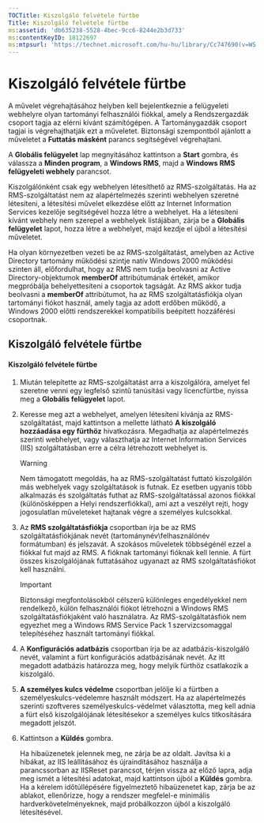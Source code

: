 ```yaml
---
TOCTitle: Kiszolgáló felvétele fürtbe
Title: Kiszolgáló felvétele fürtbe
ms:assetid: 'db635238-5528-4bec-9cc6-8244e2b3d733'
ms:contentKeyID: 18122697
ms:mtpsurl: 'https://technet.microsoft.com/hu-hu/library/Cc747690(v=WS.10)'
---
```


Kiszolgáló felvétele fürtbe
===========================

A művelet végrehajtásához helyben kell bejelentkeznie a felügyeleti webhelyre olyan tartományi felhasználói fiókkal, amely a Rendszergazdák csoport tagja az elérni kívánt számítógépen. A Tartománygazdák csoport tagjai is végrehajthatják ezt a műveletet. Biztonsági szempontból ajánlott a műveletet a **Futtatás másként** parancs segítségével végrehajtani.

A **Globális felügyelet** lap megnyitásához kattintson a **Start** gombra, és válassza a **Minden program**, a **Windows RMS**, majd a **Windows RMS felügyeleti webhely** parancsot.

Kiszolgálónként csak egy webhelyen létesíthető az RMS-szolgáltatás. Ha az RMS-szolgáltatást nem az alapértelmezés szerinti webhelyen szeretné létesíteni, a létesítési művelet elkezdése előtt az Internet Information Services kezelője segítségével hozza létre a webhelyet. Ha a létesíteni kívánt webhely nem szerepel a webhelyek listájában, zárja be a **Globális felügyelet** lapot, hozza létre a webhelyet, majd kezdje el újból a létesítési műveletet.

Ha olyan környezetben vezeti be az RMS-szolgáltatást, amelyben az Active Directory tartomány működési szintje natív Windows 2000 működési szinten áll, előfordulhat, hogy az RMS nem tudja beolvasni az Active Directory-objektumok **memberOf** attribútumának értékét, amikor megpróbálja behelyettesíteni a csoportok tagságát. Az RMS akkor tudja beolvasni a **memberOf** attribútumot, ha az RMS szolgáltatásfiókja olyan tartományi fiókot használ, amely tagja az adott erdőben működő, a Windows 2000 előtti rendszerekkel kompatibilis beépített hozzáférési csoportnak.

Kiszolgáló felvétele fürtbe
---------------------------

#### Kiszolgáló felvétele fürtbe

1.  Miután telepítette az RMS-szolgáltatást arra a kiszolgálóra, amelyet fel szeretne venni egy legfelső szintű tanúsítási vagy licencfürtbe, nyissa meg a **Globális felügyelet** lapot.

2.  Keresse meg azt a webhelyet, amelyen létesíteni kívánja az RMS-szolgáltatást, majd kattintson a mellette látható **A kiszolgáló hozzáadása egy fürthöz** hivatkozásra. Megadhatja az alapértelmezés szerinti webhelyet, vagy választhatja az Internet Information Services (IIS) szolgáltatásban erre a célra létrehozott webhelyet is.

    > [!WARNING]  
    > Nem támogatott megoldás, ha az RMS-szolgáltatást futtató kiszolgálón más webhelyek vagy szolgáltatások is futnak. Ez esetben ugyanis több alkalmazás és szolgáltatás futhat az RMS-szolgáltatással azonos fiókkal (különösképpen a Helyi rendszerfiókkal), ami azt a veszélyt rejti, hogy jogosulatlan műveleteket hajtanak végre a személyes kulcsokkal.

3.  Az **RMS szolgáltatásfiókja** csoportban írja be az RMS szolgáltatásfiókjának nevét (tartománynév\\felhasználónév formátumban) és jelszavát. A szokásos műveletek többségénél ezzel a fiókkal fut majd az RMS. A fióknak tartományi fióknak kell lennie. A fürt összes kiszolgálójának futtatásához ugyanazt az RMS szolgáltatásfiókot kell használni.

    > [!IMPORTANT]  
    > Biztonsági megfontolásokból célszerű különleges engedélyekkel nem rendelkező, külön felhasználói fiókot létrehozni a Windows RMS szolgáltatásfiókjaként való használatra. Az RMS-szolgáltatásfiók nem egyezhet meg a Windows RMS Service Pack 1 szervizcsomaggal telepítéséhez használt tartományi fiókkal.

4.  A **Konfigurációs adatbázis** csoportban írja be az adatbázis-kiszolgáló nevét, valamint a fürt konfigurációs adatbázisának nevét. Az itt megadott adatbázis határozza meg, hogy melyik fürthöz csatlakozik a kiszolgáló.

5.  **A személyes kulcs védelme** csoportban jelölje ki a fürtben a személyeskulcs-védelemre használt módszert. Ha az alapértelmezés szerinti szoftveres személyeskulcs-védelmet választotta, meg kell adnia a fürt első kiszolgálójának létesítésekor a személyes kulcs titkosítására megadott jelszót.

6.  Kattintson a **Küldés** gombra.

    Ha hibaüzenetek jelennek meg, ne zárja be az oldalt. Javítsa ki a hibákat, az IIS leállításához és újraindításához használja a parancssorban az IISReset parancsot, térjen vissza az előző lapra, adja meg ismét a létesítési adatokat, majd kattintson újból a **Küldés** gombra. Ha a kérelem időtúllépésére figyelmeztető hibaüzenetet kap, zárja be az ablakot, ellenőrizze, hogy a rendszer megfelel-e minimális hardverkövetelményeknek, majd próbálkozzon újból a kiszolgáló létesítésével.